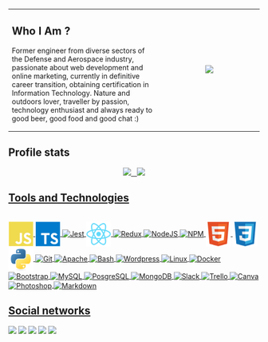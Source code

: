 <table>
  <tr>
    <td style="vertical-align:top;" width="60%">
      <h2> Who I Am ? </h2>
      <p>Former engineer from diverse sectors of the Defense and Aerospace industry, passionate about web development and online marketing, currently in definitive career transition, obtaining certification in Information Technology. Nature and outdoors lover, traveller by passion, technology enthusiast and always ready to good beer, good food and good chat :)</p>
      </td>   
     <td>
       <center>
          <img src="https://github.com/kelsonbatista/kelsonbatista.github.io/blob/version/1.0/assets/public/images/img004.jpg?raw=true" width="400px">
       </center>
     </td>
   </tr>
</table>
<!-- https://github.com/kelsonbatista/kelsonbatista.github.io/blob/version/1.0/assets/public/images/DSC07853A600.JPG?raw=true -->
<!-- https://github.com/kelsonbatista/kelsonbatista.github.io/blob/version/1.0/assets/public/images/IMG-20181019-WA0007A600PB.jpg?raw=true -->

## Profile stats 
<div align="center">
  <a href="https://github.com/kelsonbatista">
  <img height="185em" src="https://github-readme-stats.vercel.app/api?username=kelsonbatista&show_icons=true&theme=dark&include_all_commits=true&count_private=true"/>&nbsp;&nbsp;
  <img height="185em" src="https://github-readme-stats.vercel.app/api/top-langs/?username=kelsonbatista&layout=compact&langs_count=7&theme=dark"/>
</div>

## Tools and Technologies 
<div style="display: inline_block"><br>
  <img align="center" alt="Js" height="50" src="https://raw.githubusercontent.com/devicons/devicon/master/icons/javascript/javascript-plain.svg">
  <img align="center" alt="Ts" height="50" src="https://raw.githubusercontent.com/devicons/devicon/master/icons/typescript/typescript-plain.svg">
  <img align="center" alt="Jest" height="50" src="https://cdn.jsdelivr.net/gh/devicons/devicon/icons/jest/jest-plain.svg" />
  <img align="center" alt="React" height="50" src="https://raw.githubusercontent.com/devicons/devicon/master/icons/react/react-original.svg">
  <img align="center" alt="Redux" height="50" src="https://cdn.jsdelivr.net/gh/devicons/devicon/icons/redux/redux-original.svg" />
  <img align="center" alt="NodeJS" height="50" src="https://cdn.jsdelivr.net/gh/devicons/devicon/icons/nodejs/nodejs-original.svg" />
  <img align="center" alt="NPM" height="50" src="https://cdn.jsdelivr.net/gh/devicons/devicon/icons/npm/npm-original-wordmark.svg" />
  <img align="center" alt="HTML" height="50" src="https://raw.githubusercontent.com/devicons/devicon/master/icons/html5/html5-original.svg">
  <img align="center" alt="CSS" height="50" src="https://raw.githubusercontent.com/devicons/devicon/master/icons/css3/css3-original.svg">
  <img align="center" alt="Python" height="50" src="https://raw.githubusercontent.com/devicons/devicon/master/icons/python/python-original.svg">
  <img align="center" alt="Git" height="50" src="https://cdn.jsdelivr.net/gh/devicons/devicon/icons/git/git-plain.svg" />
  <img align="center" alt="Apache" width="50" src="https://cdn.jsdelivr.net/gh/devicons/devicon/icons/apache/apache-original.svg" />
  <img align="center" alt="Bash" height="50" src="https://cdn.jsdelivr.net/gh/devicons/devicon/icons/bash/bash-original.svg" />
  <img align="center" alt="Wordpress" height="50"  src="https://cdn.jsdelivr.net/gh/devicons/devicon/icons/wordpress/wordpress-plain.svg" />
  <img align="center" alt="Linux" height="50" src="https://cdn.jsdelivr.net/gh/devicons/devicon/icons/linux/linux-original.svg" />
  <img align="center" alt="Docker" height="50" src="https://cdn.jsdelivr.net/gh/devicons/devicon/icons/docker/docker-plain.svg" />
  <img align="center" alt="Bootstrap" height="50" src="https://cdn.jsdelivr.net/gh/devicons/devicon/icons/bootstrap/bootstrap-original.svg" />
  <img align="center" alt="MySQL" height="50" src="https://cdn.jsdelivr.net/gh/devicons/devicon/icons/mysql/mysql-original.svg" />
  <img align="center" alt="PosgreSQL" height="50" src="https://cdn.jsdelivr.net/gh/devicons/devicon/icons/postgresql/postgresql-original.svg" />
  <img align="center" alt="MongoDB" height="50" src="https://cdn.jsdelivr.net/gh/devicons/devicon/icons/mongodb/mongodb-original.svg" />
  <img align="center" alt="Slack" height="50" src="https://cdn.jsdelivr.net/gh/devicons/devicon/icons/slack/slack-original.svg" />
  <img align="center" alt="Trello" height="50" src="https://cdn.jsdelivr.net/gh/devicons/devicon/icons/trello/trello-plain.svg" />
  <img align="center" alt="Canva" height="50" src="https://cdn.jsdelivr.net/gh/devicons/devicon/icons/canva/canva-original.svg" />
  <img align="center" alt="Photoshop" height="50" src="https://cdn.jsdelivr.net/gh/devicons/devicon/icons/photoshop/photoshop-plain.svg" />
  <img align="center" alt="Markdown" height="50" src="https://cdn.jsdelivr.net/gh/devicons/devicon/icons/markdown/markdown-original.svg" />
</div>
  
  ## Social networks
 
<div> 
  <a href="https://www.linkedin.com/in/kelsonbatista" target="_blank"><img src="https://img.shields.io/badge/-LinkedIn-%230077B5?style=for-the-badge&logo=linkedin&logoColor=white" target="_blank"></a> 
  <a href="https://instagram.com/foxkelson" target="_blank"><img src="https://img.shields.io/badge/-Instagram-%23E4405F?style=for-the-badge&logo=instagram&logoColor=white" target="_blank"></a>
 <a href="https://discord.gg/XZakuENDcc" target="_blank"><img src="https://img.shields.io/badge/Discord-7289DA?style=for-the-badge&logo=discord&logoColor=white" target="_blank"></a> 
  <a href="https://www.twitch.tv/foxkelson" target="_blank"><img src="https://img.shields.io/badge/Twitch-7289DA?style=for-the-badge&logo=twitch&logoColor=white" target="_blank"></a>
  <a href = "mailto:kelsonbatista@gmail.com"><img src="https://img.shields.io/badge/-Gmail-%23333?style=for-the-badge&logo=gmail&logoColor=white" target="_blank"></a>
 
  <!-- ![Snake animation](https://github.com/kelsonbatista/kelsonbatista/blob/output/github-contribution-grid-snake.svg)
  -->
</div>
